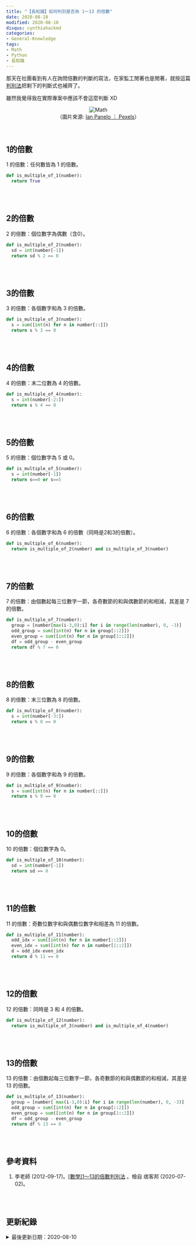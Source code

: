 ```yaml
---
title: "【長知識】如何判別是否為 1～13 的倍數"
date: 2020-08-10
modified: 2020-08-10
disqus: cynthiahackmd
categories:
- General-Knowledge
tags:
- Math
- Python
- 長知識
--- 
```


那天在社團看到有人在詢問倍數的判斷的寫法，在家監工閒著也是閒著，就按這篇[判別法](https://leestar2013.pixnet.net/blog/post/45638266)把剩下的判斷式也補齊了。
  
雖然我覺得我在實際專案中應該不會這麼判斷 XD
<!--more-->

<center> <img src="https://i.imgur.com/6urZjMj.jpg" alt="Math"></center>
<center class="imgtext">（圖片來源: <a href="https://www.pexels.com/zh-tw/photo/3729557/" class="imgtext">Ian Panelo ｜ Pexels</a>）</center>
<br><br> 

## 1的倍數 
1 的倍數：任何數皆為 1 的倍數。
```python
def is_multiple_of_1(number):
  return True
```

<br><br> 

## 2的倍數
2 的倍數：個位數字為偶數（含0）。
```python
def is_multiple_of_2(number):
  sd = int(number[-1])
  return sd % 2 == 0
```


<br><br> 

## 3的倍數
3 的倍數：各個數字和為 3 的倍數。
```python
def is_multiple_of_3(number):
  s = sum([int(n) for n in number[::]])
  return s % 3 == 0
```

<br><br> 

## 4的倍數
4 的倍數：末二位數為 4 的倍數。
```python
def is_multiple_of_4(number):
  s = int(number[-2:])
  return s % 4 == 0
```



<br><br> 

## 5的倍數
5 的倍數：個位數字為 5 或 0。
```python
def is_multiple_of_5(number):
  s = int(number[-1])
  return s==0 or s==5
```


<br><br> 

## 6的倍數
6 的倍數：各個數字和為 6 的倍數（同時是2和3的倍數）。
```python
def is_multiple_of_6(number):
  return is_multiple_of_2(number) and is_multiple_of_3(number)
```

<br><br> 

## 7的倍數
7 的倍數：由個數起每三位數字一節，各奇數節的和與偶數節的和相減，其差是 7 的倍數。
```python
def is_multiple_of_7(number):
  group = [number[max(i-3,0):i] for i in range(len(number), 0, -3)]
  odd_group = sum([int(n) for n in group[::2]])
  even_group = sum([int(n) for n in group[1::2]])
  df = odd_group - even_group
  return df % 7 == 0
```

<br><br> 

## 8的倍數
8 的倍數：末三位數為 8 的倍數。
```python
def is_multiple_of_8(number):
  s = int(number[-3:])
  return s % 8 == 0
```
    
<br><br> 

## 9的倍數
9 的倍數：各個數字和為 9 的倍數。
```python
def is_multiple_of_9(number):
  s = sum([int(n) for n in number[::]])
  return s % 9 == 0
```

<br><br> 

## 10的倍數
10 的倍數：個位數字為 0。
```python
def is_multiple_of_10(number):
  sd = int(number[-1])
  return sd == 0
```

<br><br> 

## 11的倍數
11 的倍數：奇數位數字和與偶數位數字和相差為 11 的倍數。

```python
def is_multiple_of_11(number):
  odd_idx = sum([int(n) for n in number[::2]])
  even_idx = sum([int(n) for n in number[1::2]])
  d = odd_idx-even_idx 
  return d % 11 == 0
```

<br><br> 

## 12的倍數
12 的倍數：同時是 3 和 4 的倍數。
```python
def is_multiple_of_12(number):
  return is_multiple_of_3(number) and is_multiple_of_4(number)
```

<br><br> 

## 13的倍數
13 的倍數：由個數起每三位數字一節，各奇數節的和與偶數節的和相減，其差是 13 的倍數。
```python
def is_multiple_of_13(number):
  group = [number[ max(i-3,0):i] for i in range(len(number), 0, -3)]
  odd_group = sum([int(n) for n in group[::2]])
  even_group = sum([int(n) for n in group[1::2]])
  df = odd_group - even_group
  return df % 13 == 0
```
<br><br> 


## 參考資料 
1. 李老師 (2012-09-17)。[[數學]1～13的倍數判別法](https://leestar2013.pixnet.net/blog/post/45638266) 。檢自 痞客邦 (2020-07-02)。

<br><br> 

## 更新紀錄
<details>
  <summary>最後更新日期：2020-08-10</summary>
  <ul class="timestamp">
    　<li>2020-08-10 發布</li>
    　<li>2020-07-09 完稿</li>
    　<li>2020-07-02 起稿</li>
  </ul>
</details>